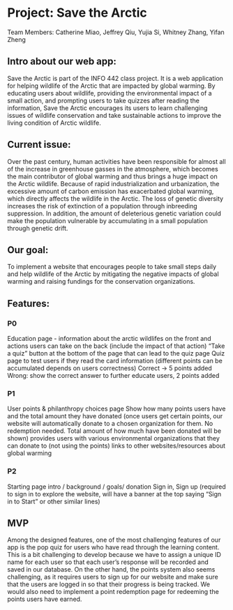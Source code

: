 # Project: Save the Arctic

Team Members: Catherine Miao, Jeffrey Qiu, Yujia Si, Whitney Zhang, Yifan Zheng

## Intro about our web app:
Save the Arctic is part of the INFO 442 class project. It is a web application for helping wildlife of the Arctic that are impacted by global warming. By educating users about wildlife, providing the environmental impact of a small action, and prompting users to take quizzes after reading the information, Save the Arctic encourages its users to learn challenging issues of wildlife conservation and take sustainable actions to improve the living condition of Arctic wildlife.

## Current issue: 
Over the past century, human activities have been responsible for almost all of the increase in greenhouse gasses in the atmosphere, which becomes the main contributor of global warming and thus brings a huge impact on the Arctic wildlife. Because of rapid industrialization and urbanization, the excessive amount of carbon emission has exacerbated global warming, which directly affects the wildlife in the Arctic. The loss of genetic diversity increases the risk of extinction of a population through inbreeding suppression. In addition, the amount of deleterious genetic variation could make the population vulnerable by accumulating in a small population through genetic drift.

## Our goal: 
To implement a website that encourages people to take small steps daily and help wildlife of the Arctic by mitigating the negative impacts of global warming and raising fundings for the conservation organizations.

## Features:
### P0
Education page - information about the arctic wildlifes on the front and actions users can take on the back (include the impact of that action)
“Take a quiz” button at the bottom of the page that can lead to the quiz page
Quiz page to test users if they read the card information (different points can be accumulated depends on users correctness)
Correct -> 5 points added
Wrong: show the correct answer to further educate users, 2 points added
### P1
User points & philanthropy choices page
Show how many points users have and the total amount they have donated (once users get certain points, our website will automatically donate to a chosen organization for them. No redemption needed. Total amount of how much have been donated will be shown)
provides users with various environmental organizations that they can donate to (not using the points)
links to other websites/resources about global warming
### P2
Starting page
intro / background / goals/ donation 
Sign in, Sign up (required to sign in to explore the website, will have a banner at the top saying “Sign in to Start” or other similar lines)

## MVP
Among the designed features, one of the most challenging features of our app is the pop quiz for users who have read through the learning content. This is a bit challenging to develop because we have to assign a unique ID name for each user so that each user’s response will be recorded and saved in our database. On the other hand, the points system also seems challenging, as it requires users to sign up for our website and make sure that the users are logged in so that their progress is being tracked. We would also need to implement a point redemption page for redeeming the points users have earned.
 
